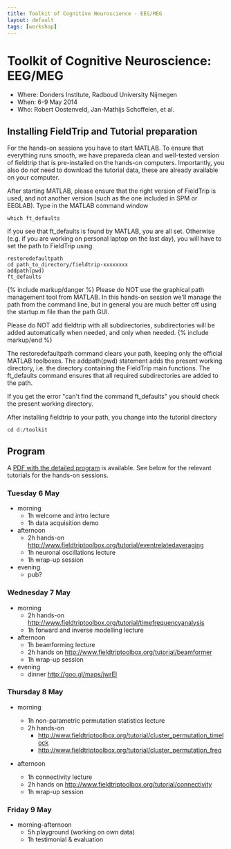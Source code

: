 ```yaml
---
title: Toolkit of Cognitive Neuroscience - EEG/MEG
layout: default
tags: [workshop]
---
```


# Toolkit of Cognitive Neuroscience: EEG/MEG

-   Where: Donders Institute, Radboud University Nijmegen
-   When: 6-9 May 2014
-   Who: Robert Oostenveld, Jan-Mathijs Schoffelen, et al.

## Installing FieldTrip and Tutorial preparation

For the hands-on sessions you have to start MATLAB. To ensure that everything runs smooth, we have prepareda clean and well-tested version of fieldtrip that is pre-installed on the hands-on computers. Importantly, you also do _not_ need to download the tutorial data, these are already available on your computer.

After starting MATLAB, please ensure that the right version of FieldTrip is used, and not another version (such as the one included in SPM or EEGLAB). Type in the MATLAB command window

    which ft_defaults

If you see that ft_defaults is found by MATLAB, you are all set. Otherwise (e.g. if you are working on personal laptop on the last day), you will have to set the path to FieldTrip using

    restoredefaultpath
    cd path_to_directory/fieldtrip-xxxxxxxx
    addpath(pwd)
    ft_defaults

{% include markup/danger %}
Please do NOT use the graphical path management tool from MATLAB. In this hands-on session we'll manage the path from the command line, but in general you are much better off using the startup.m file than the path GUI.

Please do NOT add fieldtrip with all subdirectories, subdirectories will be added automatically when needed, and only when needed.
{% include markup/end %}

The restoredefaultpath command clears your path, keeping only the official MATLAB toolboxes. The addpath(pwd) statement adds the present working directory, i.e. the directory containing the FieldTrip main functions. The ft_defaults command ensures that all required subdirectories are added to the path.

If you get the error "can't find the command ft_defaults" you should check the present working directory.

After installing fieldtrip to your path, you change into the tutorial directory

    cd d:/toolkit

## Program

A [PDF with the detailed program](/assets/pdf/workshop/nijmegen2014/program.pdf) is available. See below for the relevant tutorials for the hands-on sessions.

### Tuesday 6 May

-   morning
    -   1h welcome and intro lecture
    -   1h data acquisition demo
-   afternoon
    -   2h hands-on <http://www.fieldtriptoolbox.org/tutorial/eventrelatedaveraging>
    -   1h neuronal oscillations lecture
    -   1h wrap-up session
-   evening
    -   pub?

### Wednesday 7 May

-   morning
    -   2h hands-on <http://www.fieldtriptoolbox.org/tutorial/timefrequencyanalysis>
    -   1h forward and inverse modelling lecture
-   afternoon
    -   1h beamforming lecture
    -   2h hands on <http://www.fieldtriptoolbox.org/tutorial/beamformer>
    -   1h wrap-up session
-   evening
    -   dinner <http://goo.gl/maps/jwrEI>

### Thursday 8 May

-   morning

    -   1h non-parametric permutation statistics lecture
    -   2h hands-on
        -   <http://www.fieldtriptoolbox.org/tutorial/cluster_permutation_timelock>
        -   <http://www.fieldtriptoolbox.org/tutorial/cluster_permutation_freq>

-   afternoon
    -   1h connectivity lecture
    -   2h hands on <http://www.fieldtriptoolbox.org/tutorial/connectivity>
    -   1h wrap-up session

### Friday 9 May

-   morning-afternoon
    -   5h playground (working on own data)
    -   1h testimonial & evaluation
